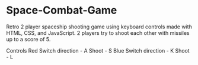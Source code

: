 # Space-Combat-Game
Retro 2 player spaceship shooting game using keyboard controls made with HTML, CSS, and JavaScript. 
2 players try to shoot each other with missiles up to a score of 5.

Controls
Red
Switch direction - A
Shoot - S
Blue
Switch direction - K
Shoot - L
